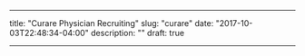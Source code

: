 ---

title: "Curare Physician Recruiting"
slug: "curare"
date: "2017-10-03T22:48:34-04:00"
description: ""
draft: true

---